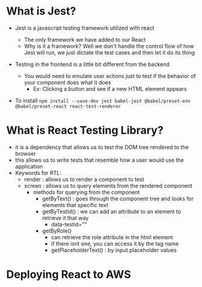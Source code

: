 # What is Jest?
* Jest is a javascript testing framework utilized with react
    * The only framework we have added to our React
    * Why is it a framework? Well we don't handle the control flow of how Jest will run, we just dictate the test cases and then let it do its thing
* Testing in the frontend is a little bit different from the backend
    * You would need to emulate user actions just to test if the behavior of your component does what it does
        * Ex: Clicking a button and see if a new HTML element appears
    
* To install `npm install --save-dev jest babel-jest @babel/preset-env @babel/preset-react react-test-renderer`

# What is React Testing Library?
* it is a dependency that allows us to test the DOM tree rendered to the browser
* this allows us to write tests that resemble how a user would use the application
* Keywords for RTL:
    * render : allows us to render a component to test
    * screen : allows us to query elements from the rendered component
        * methods for querying from the component
            * getByText() : goes through the component tree and looks for elements that specific text
            * getByTestId() : we can add an attribute to an element to retrieve it that way
                * data-testid=""
            * getByRole() 
                * can retrieve the role attribute in the html element
                * if there isnt one, you can access it by the tag name
                * getPlaceholderText() : by input placeholder values

# Deploying React to AWS